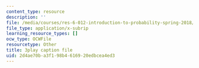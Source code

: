 ```yaml
---
content_type: resource
description: ''
file: /media/courses/res-6-012-introduction-to-probability-spring-2018/2d4ae70ba3f198b4616920edbcea4ed3_T_Q3M_HV94w.srt
file_type: application/x-subrip
learning_resource_types: []
ocw_type: OCWFile
resourcetype: Other
title: 3play caption file
uid: 2d4ae70b-a3f1-98b4-6169-20edbcea4ed3
---
```

